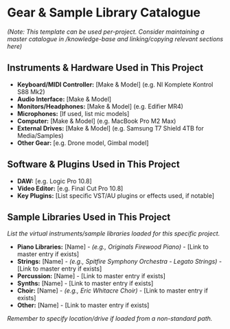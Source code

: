 # Gear & Sample Library Catalogue

*(Note: This template can be used per-project. Consider maintaining a master catalogue in /knowledge-base and linking/copying relevant sections here)*

## Instruments & Hardware Used in This Project
- **Keyboard/MIDI Controller:** [Make & Model] (e.g. NI Komplete Kontrol S88 Mk2)
- **Audio Interface:** [Make & Model]
- **Monitors/Headphones:** [Make & Model] (e.g. Edifier MR4)
- **Microphones:** [If used, list mic models]
- **Computer:** [Make & Model] (e.g. MacBook Pro M2 Max)
- **External Drives:** [Make & Model] (e.g. Samsung T7 Shield 4TB for Media/Samples)
- **Other Gear:** [e.g. Drone model, Gimbal model]

## Software & Plugins Used in This Project
- **DAW:** [e.g. Logic Pro 10.8]
- **Video Editor:** [e.g. Final Cut Pro 10.8]
- **Key Plugins:** [List specific VST/AU plugins or effects used, if notable]

## Sample Libraries Used in This Project
*List the virtual instruments/sample libraries loaded for this specific project.*
- **Piano Libraries:** [Name] - *(e.g., Originals Firewood Piano)* - [Link to master entry if exists]
- **Strings:** [Name] - *(e.g., Spitfire Symphony Orchestra - Legato Strings)* - [Link to master entry if exists]
- **Percussion:** [Name] - [Link to master entry if exists]
- **Synths:** [Name] - [Link to master entry if exists]
- **Choir:** [Name] - *(e.g., Eric Whitacre Choir)* - [Link to master entry if exists]
- **Other:** [Name] - [Link to master entry if exists]

*Remember to specify location/drive if loaded from a non-standard path.*
